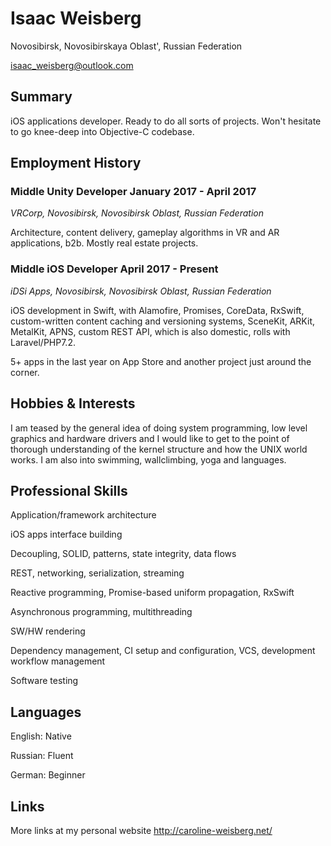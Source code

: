 # Isaac Weisberg
Novosibirsk, Novosibirskaya Oblast', Russian Federation

isaac_weisberg@outlook.com
## Summary
iOS applications developer. Ready to do all sorts of projects. Won't hesitate to go knee-deep into Objective-C codebase.

## Employment History
### **Middle Unity Developer   January 2017 - April 2017**
*VRCorp, Novosibirsk, Novosibirsk Oblast, Russian Federation*

Architecture, content delivery, gameplay algorithms in VR and AR applications, b2b. Mostly real estate projects.

### **Middle iOS Developer   April 2017 - Present**
*iDSi Apps, Novosibirsk, Novosibirsk Oblast, Russian Federation*

iOS development in Swift, with Alamofire, Promises, CoreData, RxSwift, custom-written content caching and versioning systems, SceneKit, ARKit, MetalKit, APNS, custom REST API, which is also domestic, rolls with Laravel/PHP7.2.

5+ apps in the last year on App Store and another project just around the corner.

## Hobbies & Interests
I am teased by the general idea of doing system programming, low level graphics and hardware drivers and I would like to get to the point of thorough understanding of the kernel structure and how the UNIX world works. I am also into swimming, wallclimbing, yoga and languages.

## Professional Skills
Application/framework architecture

iOS apps interface building

Decoupling, SOLID, patterns, state integrity, data flows

REST, networking, serialization, streaming

Reactive programming, Promise-based uniform propagation, RxSwift

Asynchronous programming, multithreading

SW/HW rendering

Dependency management, CI setup and configuration, VCS, development workflow management

Software testing

## Languages

English:	Native

Russian:	Fluent

German:	Beginner

## Links

More links at my personal website http://caroline-weisberg.net/
